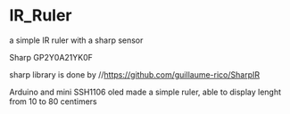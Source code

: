 # IR_Ruler
a simple IR ruler with a sharp sensor

Sharp GP2Y0A21YK0F


sharp library is done by
//https://github.com/guillaume-rico/SharpIR

Arduino and mini SSH1106 oled made a simple ruler, able to display lenght from 10 to 80 centimers

